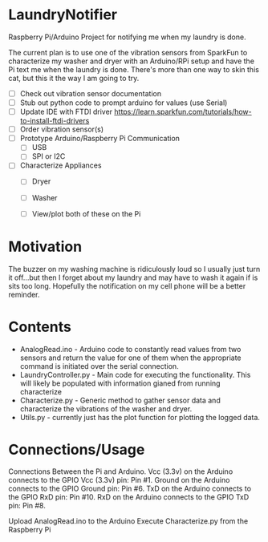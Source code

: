 LaundryNotifier
===============
Raspberry Pi/Arduino Project for notifying me when my laundry is done.

The current plan is to use one of the vibration sensors from SparkFun to characterize my washer and dryer with an Arduino/RPi setup and have the Pi text me when the laundry is done.  There's more than one way to skin this cat, but this it the way I am going to try.

- [ ] Check out vibration sensor documentation
- [ ] Stub out python code to prompt arduino for values (use Serial)
- [ ] Update IDE with FTDI driver https://learn.sparkfun.com/tutorials/how-to-install-ftdi-drivers
- [ ] Order vibration sensor(s)
- [ ] Prototype Arduino/Raspberry Pi Communication
  - [ ] USB
  - [ ] SPI or I2C
- [ ] Characterize Appliances
  - [ ] Dryer
  - [ ] Washer
  - [ ] View/plot both of these on the Pi


Motivation
==========

The buzzer on my washing machine is ridiculously loud so I usually just turn it off...but then I forget about my laundry and may have to wash it again if is sits too long.  Hopefully the notification on my cell phone will be a better reminder.


Contents
========

- AnalogRead.ino - Arduino code to constantly read values from two sensors and return the value for one of them when the appropriate command is initiated over the serial connection.
- LaundryController.py - Main code for executing the functionality.  This will likely be populated with information gianed from running characterize
- Characterize.py - Generic method to gather sensor data and characterize the vibrations of the washer and dryer.
- Utils.py - currently just has the plot function for plotting the logged data.

Connections/Usage
=================

Connections Between the Pi and Arduino.
Vcc (3.3v) on the Arduino connects to the GPIO Vcc (3.3v) pin:    Pin #1.
Ground on the Arduino connects to the GPIO Ground pin:           Pin #6.
TxD on the Arduino connects to the GPIO RxD pin:                        Pin #10.
RxD on the Arduino connects to the GPIO TxD pin:                        Pin #8.

Upload AnalogRead.ino to the Arduino
Execute Characterize.py from the Raspberry Pi
